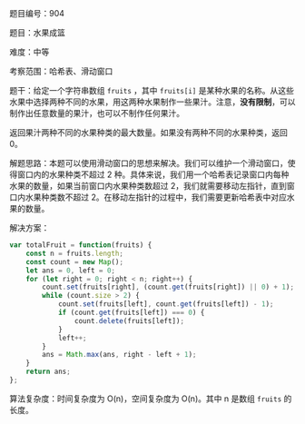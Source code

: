 题目编号：904

题目：水果成篮

难度：中等

考察范围：哈希表、滑动窗口

题干：给定一个字符串数组 `fruits` ，其中 `fruits[i]` 是某种水果的名称。从这些水果中选择两种不同的水果，用这两种水果制作一些果汁。注意，**没有限制**，可以制作出任意数量的果汁，也可以不制作任何果汁。

返回果汁两种不同的水果种类的最大数量。如果没有两种不同的水果种类，返回 0。

解题思路：本题可以使用滑动窗口的思想来解决。我们可以维护一个滑动窗口，使得窗口内的水果种类不超过 2 种。具体来说，我们用一个哈希表记录窗口内每种水果的数量，如果当前窗口内水果种类数超过 2，我们就需要移动左指针，直到窗口内水果种类数不超过 2。在移动左指针的过程中，我们需要更新哈希表中对应水果的数量。

解决方案：

```javascript
var totalFruit = function(fruits) {
    const n = fruits.length;
    const count = new Map();
    let ans = 0, left = 0;
    for (let right = 0; right < n; right++) {
        count.set(fruits[right], (count.get(fruits[right]) || 0) + 1);
        while (count.size > 2) {
            count.set(fruits[left], count.get(fruits[left]) - 1);
            if (count.get(fruits[left]) === 0) {
                count.delete(fruits[left]);
            }
            left++;
        }
        ans = Math.max(ans, right - left + 1);
    }
    return ans;
};
```

算法复杂度：时间复杂度为 O(n)，空间复杂度为 O(n)。其中 n 是数组 `fruits` 的长度。